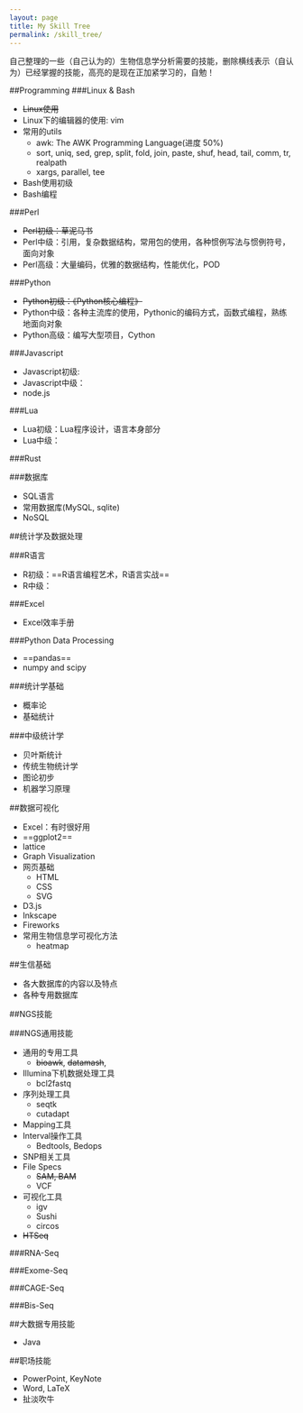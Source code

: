 ```yaml
---
layout: page
title: My Skill Tree
permalink: /skill_tree/
---
```

自己整理的一些（自己认为的）生物信息学分析需要的技能，删除横线表示（自认为）已经掌握的技能，高亮的是现在正加紧学习的，自勉！

##Programming
###Linux & Bash
  * ~~Linux使用~~
  * Linux下的编辑器的使用: vim
  * 常用的utils
    * awk: The AWK Programming Language(进度 50%)
    * sort, uniq, sed, grep, split, fold, join, paste, shuf, head, tail, comm, tr, realpath
    * xargs, parallel, tee
  * Bash使用初级
  * Bash编程

###Perl
  * ~~Perl初级：草泥马书~~
  * Perl中级：引用，复杂数据结构，常用包的使用，各种惯例写法与惯例符号，面向对象
  * Perl高级：大量编码，优雅的数据结构，性能优化，POD

###Python
  * ~~Python初级：《Python核心编程》~~
  * Python中级：各种主流库的使用，Pythonic的编码方式，函数式编程，熟练地面向对象
  * Python高级：编写大型项目，Cython

###Javascript
  * Javascript初级:
  * Javascript中级：
  * node.js

###Lua
  * Lua初级：Lua程序设计，语言本身部分
  * Lua中级：

###Rust

###数据库
  * SQL语言
  * 常用数据库(MySQL, sqlite)
  * NoSQL

##统计学及数据处理

###R语言
  * R初级：==R语言编程艺术，R语言实战==
  * R中级：

###Excel
  * Excel效率手册

###Python Data Processing
  * ==pandas==
  * numpy and scipy

###统计学基础
  * 概率论
  * 基础统计

###中级统计学
  * 贝叶斯统计
  * 传统生物统计学
  * 图论初步
  * 机器学习原理

##数据可视化
* Excel：有时很好用
* ==ggplot2==
* lattice
* Graph Visualization
* 网页基础
  * HTML
  * CSS
  * SVG
* D3.js
* Inkscape
* Fireworks
* 常用生物信息学可视化方法
  * heatmap

##生信基础
* 各大数据库的内容以及特点
* 各种专用数据库

##NGS技能

###NGS通用技能
* 通用的专用工具
  * ~~bioawk~~, ~~datamash~~, 
* Illumina下机数据处理工具
  * bcl2fastq
* 序列处理工具
  * seqtk
  * cutadapt
* Mapping工具
* Interval操作工具
  * Bedtools, Bedops
* SNP相关工具
* File Specs
  * ~~SAM, BAM~~
  * VCF
* 可视化工具
  * igv
  * Sushi
  * circos
* ~~HTSeq~~

###RNA-Seq

###Exome-Seq

###CAGE-Seq

###Bis-Seq

##大数据专用技能
* Java

##职场技能
* PowerPoint, KeyNote
* Word, LaTeX
* 扯淡吹牛
